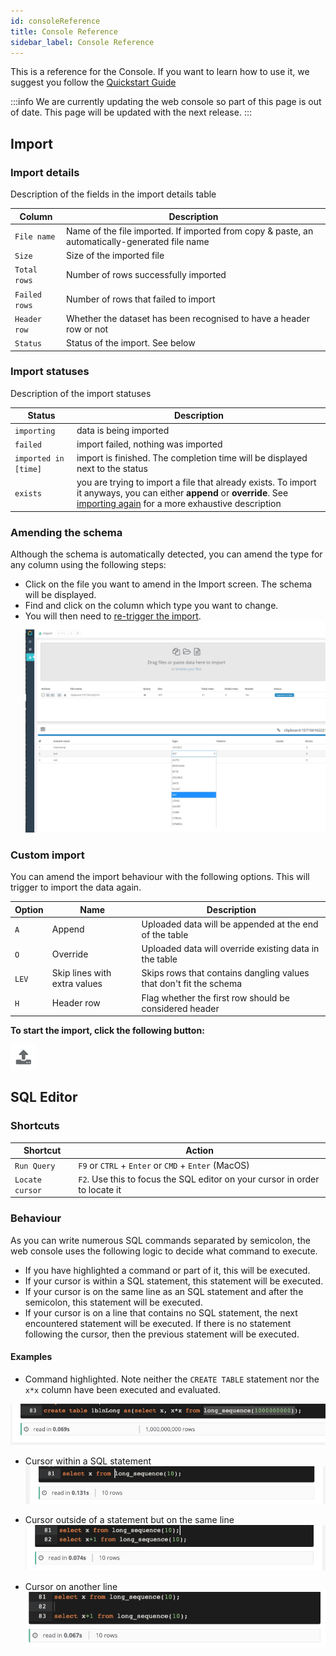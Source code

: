 ```yaml
---
id: consoleReference
title: Console Reference
sidebar_label: Console Reference
---
```



This is a reference for the Console. If you want to learn how to use it, we suggest you 
follow the [Quickstart Guide](consoleGuide.md)

:::info
We are currently updating the web console so part of this page is out of date. 
This page will be updated with the next release.
:::

## Import 

### Import details
Description of the fields in the import details table

| Column | Description |
|--------|--------------|
|`File name`| Name of the file imported. If imported from copy & paste, an automatically-generated file name|
|`Size`| Size of the imported file|
|`Total rows`| Number of rows successfully imported|
|`Failed rows`| Number of rows that failed to import|
|`Header row`| Whether the dataset has been recognised to have a header row or not|
|`Status`| Status of the import. See below|


### Import statuses
Description of the import statuses

| Status | Description |
|----|----|
| `importing` | data is being imported |
| `failed`    | import failed, nothing was imported|
| `imported in [time]` | import is finished. The completion time will be displayed next to the status|
| `exists` | you are trying to import a file that already exists. To import it anyways, you can either **append** or **override**. See [importing again](#custom-import) for a more exhaustive description| 


### Amending the schema
Although the schema is automatically detected, you can amend the type for any column using the following steps:
- Click on the file you want to amend in the Import screen. The schema will be displayed.
- Find and click on the column which type you want to change.
- You will then need to [re-trigger the import](#custom-import).
![amend type](/static/img/doc/console/amendtype.jpg) 

### Custom import
You can amend the import behaviour with the following options. This will trigger to import the data again.

|Option | Name | Description |
|----|----|----|
| `A` | Append | Uploaded data will be appended at the end of the table|
| `O` | Override | Uploaded data will override existing data in the table |
| `LEV` | Skip lines with extra values | Skips rows that contains dangling values that don't fit the schema |
| `H` | Header row | Flag whether the first row should be considered header |


**To start the import, click the following button:**

![upload button](/static/img/doc/console/upload-button.png) 

## SQL Editor

### Shortcuts

| Shortcut | Action |
|---|---|
| `Run Query` | `F9` or `CTRL` + `Enter` or `CMD` + `Enter` (MacOS) |
| `Locate cursor` | `F2`. Use this to focus the SQL editor on your cursor in order to locate it|

### Behaviour

As you can write numerous SQL commands separated by semicolon, the web console uses the following logic to decide 
what command to execute.

- If you have highlighted a command or part of it, this will be executed.
- If your cursor is within a SQL statement, this statement will be executed.
- If your cursor is on the same line as an SQL statement and after the semicolon, this statement will be executed.
- If your cursor is on a line that contains no SQL statement, the next encountered statement will be executed. If there is no statement following the cursor, 
then the previous statement will be executed.

#### Examples

- Command highlighted. Note neither the `CREATE TABLE` statement nor the `x*x` column have been executed and evaluated.

![highlight](/static/img/doc/console/sql-highlight.png)

- Cursor within a SQL statement
![cursor](/static/img/doc/console/cursor-in-sql.png)

- Cursor outside of a statement but on the same line
![cursor2](/static/img/doc/console/cursor-outside-same-line.png)

- Cursor on another line
![cursor other line](/static/img/doc/console/cursor-outside-different-line.png)